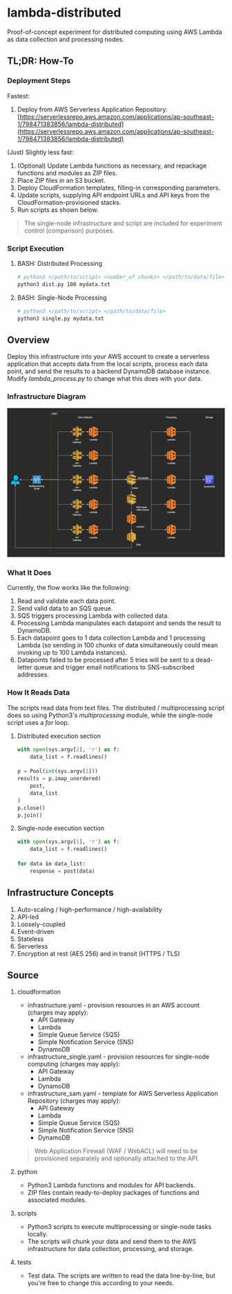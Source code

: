 # lambda-distributed

Proof-of-concept experiment for distributed computing using AWS Lambda as data collection and processing nodes.

## TL;DR: How-To

### Deployment Steps

Fastest:

1. Deploy from AWS Serverless Application Repository: [https://serverlessrepo.aws.amazon.com/applications/ap-southeast-1/798471383856/lambda-distributed](https://serverlessrepo.aws.amazon.com/applications/ap-southeast-1/798471383856/lambda-distributed)

(Just) Slightly less fast:

1. (Optional) Update Lambda functions as necessary, and repackage functions and modules as ZIP files.
2. Place ZIP files in an S3 bucket.
3. Deploy CloudFormation templates, filling-in corresponding parameters.
4. Update scripts, supplying API endpoint URLs and API keys from the CloudFormation-provisioned stacks.
4. Run scripts as shown below.

> The single-node infrastructure and script are included for experiment control (comparison) purposes.

### Script Execution

1. BASH: Distributed Processing

    ```bash
    # python3 </path/to/script> <number_of_chunks> </path/to/data/file>
    python3 dist.py 100 mydata.txt 
    ```

2. BASH: Single-Node Processing

    ```bash
    # python3 </path/to/script> </path/to/data/file>
    python3 single.py mydata.txt 
    ```

## Overview

Deploy this infrastructure into your AWS account to create a serverless application that accepts data from the local scripts, process each data point, and send the results to a backend DynamoDB database instance. Modify *lambda_process.py* to change what this does with your data.

### Infrastructure Diagram

![Infrastructure diagram](img/distributed.png)

### What It Does

Currently, the flow works like the following:

1. Read and validate each data point.
2. Send valid data to an SQS queue.
3. SQS triggers processing Lambda with collected data.
4. Processing Lambda manipulates each datapoint and sends the result to DynamoDB.
5. Each datapoint goes to 1 data collection Lambda and 1 processing Lambda (so sending in 100 chunks of data simultaneously could mean invoking up to 100 Lambda instances).
6. Datapoints failed to be processed after 5 tries will be sent to a dead-letter queue and trigger email notifications to SNS-subscribed addresses.

### How It Reads Data

The scripts read data from text files. The distributed / multiprocessing script does so using Python3's *multiprocessing* module, while the single-node script uses a *for* loop.

1. Distributed execution section

    ```python
    with open(sys.argv[2], 'r') as f:
        data_list = f.readlines()

    p = Pool(int(sys.argv[1]))
    results = p.imap_unordered(
        post,
        data_list
    )
    p.close()
    p.join()
    ```

2. Single-node execution section

    ```python
    with open(sys.argv[1], 'r') as f:
        data_list = f.readlines()

    for data in data_list:
        response = post(data)
    ```

## Infrastructure Concepts

1. Auto-scaling / high-performance / high-availability
2. API-led
3. Loosely-coupled
4. Event-driven
5. Stateless
6. Serverless
7. Encryption at rest (AES 256) and in transit (HTTPS / TLS)

## Source

1. cloudformation
    - infrastructure.yaml - provision resources in an AWS account (charges may apply):
        - API Gateway
        - Lambda
        - Simple Queue Service (SQS)
        - Simple Notification Service (SNS)
        - DynamoDB
    - infrastructure_single.yaml - provision resources for single-node computing (charges may apply):
        - API Gateway
        - Lambda
        - DynamoDB
    - infrastructure_sam.yaml - template for AWS Serverless Application Repository (charges may apply):
        - API Gateway
        - Lambda
        - Simple Queue Service (SQS)
        - Simple Notification Service (SNS)
        - DynamoDB
    > Web Application Firewall (WAF / WebACL) will need to be provisioned separately and optionally attached to the API.

2. python
    - Python3 Lambda functions and modules for API backends.
    - ZIP files contain ready-to-deploy packages of functions and associated modules.

3. scripts
    - Python3 scripts to execute multiprocessing or single-node tasks locally.
    - The scripts will chunk your data and send them to the AWS infrastructure for data collection, processing, and storage.

4. tests
    - Test data. The scripts are written to read the data line-by-line, but you're free to change this according to your needs.
